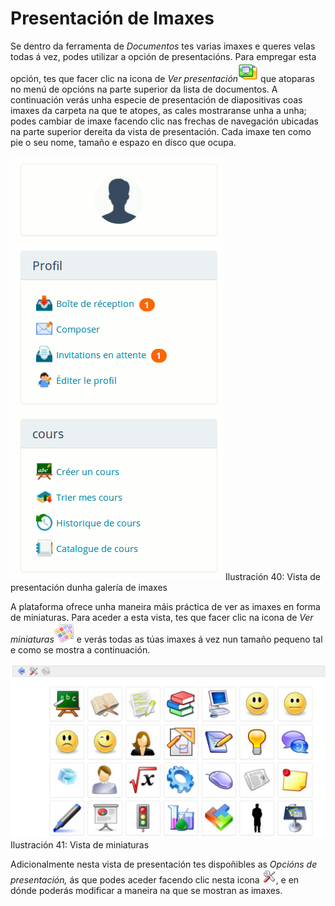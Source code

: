 # Presentación de Imaxes

Se dentro da ferramenta de _Documentos_ tes varias imaxes e queres velas todas á vez, podes utilizar a opción de presentacións. Para empregar esta opción, tes que facer clic na icona de _Ver presentación_![](../../.gitbook/assets/graphics126%20%284%29.png) que atoparas no menú de opcións na parte superior da lista de documentos. A continuación verás unha especie de presentación de diapositivas coas imaxes da carpeta na que te atopes, as cales mostraranse unha a unha; podes cambiar de imaxe facendo clic nas frechas de navegación ubicadas na parte superior dereita da vista de presentación. Cada imaxe ten como pie o seu nome, tamaño e espazo en disco que ocupa.

![](../../.gitbook/assets/graficos6%20%286%29.png)Ilustración 40: Vista de presentación dunha galería de imaxes

A plataforma ofrece unha maneira máis práctica de ver as imaxes en forma de miniaturas. Para aceder a esta vista, tes que facer clic na icona de _Ver miniaturas_![](../../.gitbook/assets/graphics127%20%284%29.png) e verás todas as túas imaxes á vez nun tamaño pequeno tal e como se mostra a continuación.

![](../../.gitbook/assets/images290%20%284%29.png)Ilustración 41: Vista de miniaturas

Adicionalmente nesta vista de presentación tes dispoñibles as _Opcións de presentación,_ ás que podes aceder facendo clic nesta icona ![](../../.gitbook/assets/graphics345%20%284%29.png), e en dónde poderás modificar a maneira na que se mostran as imaxes.

